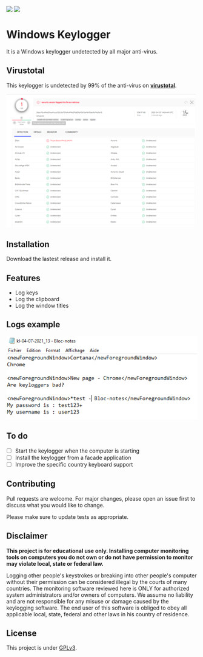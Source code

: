 ![](https://img.shields.io/codefactor/grade/github/Darkempire78/Windows-Keylogger?style=for-the-badge) 
![](https://img.shields.io/github/repo-size/Darkempire78/Windows-Keylogger?style=for-the-badge) 

# Windows Keylogger
It is a Windows keylogger undetected by all major anti-virus.

## Virustotal

This keylogger is undetected by 99% of the anti-virus on [**virustotal**](https://www.virustotal.com/gui/).

<img src="Capture1.PNG" width="500"/>

## Installation

Download the lastest release and install it.

## Features

* Log keys
* Log the clipboard
* Log the window titles

## Logs example

![](Capture2.PNG)

## To do

- [ ] Start the keylogger when the computer is starting
- [ ] Install the keylogger from a facade application
- [ ] Improve the specific country keyboard support

## Contributing

Pull requests are welcome. For major changes, please open an issue first to discuss what you would like to change.

Please make sure to update tests as appropriate.

## Disclaimer

**This project is for educational use only. Installing computer monitoring tools on computers you do not own or do not have permission to monitor may violate local, state or federal law.**

Logging other people's keystrokes or breaking into other people's computer without their permission can be considered illegal by the courts of many countries. The monitoring software reviewed here is ONLY for authorized system administrators and/or owners of computers. We assume no liability and are not responsible for any misuse or damage caused by the keylogging software. The end user of this software is obliged to obey all applicable local, state, federal and other laws in his country of residence.

## License

This project is under [GPLv3](https://github.com/Darkempire78/Raid-Protect-Discord-Bot/blob/master/LICENSE).
